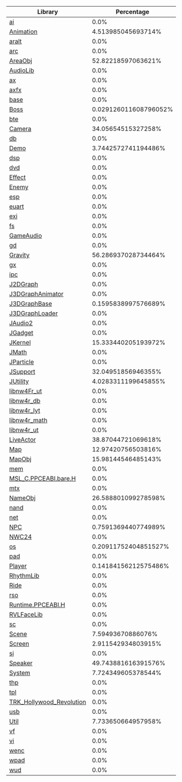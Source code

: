 | Library | Percentage |
| ------------- | ------------- |
| [ai](https://github.com/shibbo/Petari/blob/master/docs/lib/ai.md) | 0.0% |
| [Animation](https://github.com/shibbo/Petari/blob/master/docs/lib/Animation.md) | 4.513985045693714% |
| [aralt](https://github.com/shibbo/Petari/blob/master/docs/lib/aralt.md) | 0.0% |
| [arc](https://github.com/shibbo/Petari/blob/master/docs/lib/arc.md) | 0.0% |
| [AreaObj](https://github.com/shibbo/Petari/blob/master/docs/lib/AreaObj.md) | 52.82218597063621% |
| [AudioLib](https://github.com/shibbo/Petari/blob/master/docs/lib/AudioLib.md) | 0.0% |
| [ax](https://github.com/shibbo/Petari/blob/master/docs/lib/ax.md) | 0.0% |
| [axfx](https://github.com/shibbo/Petari/blob/master/docs/lib/axfx.md) | 0.0% |
| [base](https://github.com/shibbo/Petari/blob/master/docs/lib/base.md) | 0.0% |
| [Boss](https://github.com/shibbo/Petari/blob/master/docs/lib/Boss.md) | 0.029126011608796052% |
| [bte](https://github.com/shibbo/Petari/blob/master/docs/lib/bte.md) | 0.0% |
| [Camera](https://github.com/shibbo/Petari/blob/master/docs/lib/Camera.md) | 34.05654515327258% |
| [db](https://github.com/shibbo/Petari/blob/master/docs/lib/db.md) | 0.0% |
| [Demo](https://github.com/shibbo/Petari/blob/master/docs/lib/Demo.md) | 3.7442572741194486% |
| [dsp](https://github.com/shibbo/Petari/blob/master/docs/lib/dsp.md) | 0.0% |
| [dvd](https://github.com/shibbo/Petari/blob/master/docs/lib/dvd.md) | 0.0% |
| [Effect](https://github.com/shibbo/Petari/blob/master/docs/lib/Effect.md) | 0.0% |
| [Enemy](https://github.com/shibbo/Petari/blob/master/docs/lib/Enemy.md) | 0.0% |
| [esp](https://github.com/shibbo/Petari/blob/master/docs/lib/esp.md) | 0.0% |
| [euart](https://github.com/shibbo/Petari/blob/master/docs/lib/euart.md) | 0.0% |
| [exi](https://github.com/shibbo/Petari/blob/master/docs/lib/exi.md) | 0.0% |
| [fs](https://github.com/shibbo/Petari/blob/master/docs/lib/fs.md) | 0.0% |
| [GameAudio](https://github.com/shibbo/Petari/blob/master/docs/lib/GameAudio.md) | 0.0% |
| [gd](https://github.com/shibbo/Petari/blob/master/docs/lib/gd.md) | 0.0% |
| [Gravity](https://github.com/shibbo/Petari/blob/master/docs/lib/Gravity.md) | 56.286937028734464% |
| [gx](https://github.com/shibbo/Petari/blob/master/docs/lib/gx.md) | 0.0% |
| [ipc](https://github.com/shibbo/Petari/blob/master/docs/lib/ipc.md) | 0.0% |
| [J2DGraph](https://github.com/shibbo/Petari/blob/master/docs/lib/J2DGraph.md) | 0.0% |
| [J3DGraphAnimator](https://github.com/shibbo/Petari/blob/master/docs/lib/J3DGraphAnimator.md) | 0.0% |
| [J3DGraphBase](https://github.com/shibbo/Petari/blob/master/docs/lib/J3DGraphBase.md) | 0.1595838997576689% |
| [J3DGraphLoader](https://github.com/shibbo/Petari/blob/master/docs/lib/J3DGraphLoader.md) | 0.0% |
| [JAudio2](https://github.com/shibbo/Petari/blob/master/docs/lib/JAudio2.md) | 0.0% |
| [JGadget](https://github.com/shibbo/Petari/blob/master/docs/lib/JGadget.md) | 0.0% |
| [JKernel](https://github.com/shibbo/Petari/blob/master/docs/lib/JKernel.md) | 15.333440205193972% |
| [JMath](https://github.com/shibbo/Petari/blob/master/docs/lib/JMath.md) | 0.0% |
| [JParticle](https://github.com/shibbo/Petari/blob/master/docs/lib/JParticle.md) | 0.0% |
| [JSupport](https://github.com/shibbo/Petari/blob/master/docs/lib/JSupport.md) | 32.04951856946355% |
| [JUtility](https://github.com/shibbo/Petari/blob/master/docs/lib/JUtility.md) | 4.0283311199645855% |
| [libnw4Fr_ut](https://github.com/shibbo/Petari/blob/master/docs/lib/libnw4Fr_ut.md) | 0.0% |
| [libnw4r_db](https://github.com/shibbo/Petari/blob/master/docs/lib/libnw4r_db.md) | 0.0% |
| [libnw4r_lyt](https://github.com/shibbo/Petari/blob/master/docs/lib/libnw4r_lyt.md) | 0.0% |
| [libnw4r_math](https://github.com/shibbo/Petari/blob/master/docs/lib/libnw4r_math.md) | 0.0% |
| [libnw4r_ut](https://github.com/shibbo/Petari/blob/master/docs/lib/libnw4r_ut.md) | 0.0% |
| [LiveActor](https://github.com/shibbo/Petari/blob/master/docs/lib/LiveActor.md) | 38.87044721069618% |
| [Map](https://github.com/shibbo/Petari/blob/master/docs/lib/Map.md) | 12.97420756503816% |
| [MapObj](https://github.com/shibbo/Petari/blob/master/docs/lib/MapObj.md) | 15.98144546485143% |
| [mem](https://github.com/shibbo/Petari/blob/master/docs/lib/mem.md) | 0.0% |
| [MSL_C.PPCEABI.bare.H](https://github.com/shibbo/Petari/blob/master/docs/lib/MSL_C.PPCEABI.bare.H.md) | 0.0% |
| [mtx](https://github.com/shibbo/Petari/blob/master/docs/lib/mtx.md) | 0.0% |
| [NameObj](https://github.com/shibbo/Petari/blob/master/docs/lib/NameObj.md) | 26.588801099278598% |
| [nand](https://github.com/shibbo/Petari/blob/master/docs/lib/nand.md) | 0.0% |
| [net](https://github.com/shibbo/Petari/blob/master/docs/lib/net.md) | 0.0% |
| [NPC](https://github.com/shibbo/Petari/blob/master/docs/lib/NPC.md) | 0.7591369440774989% |
| [NWC24](https://github.com/shibbo/Petari/blob/master/docs/lib/NWC24.md) | 0.0% |
| [os](https://github.com/shibbo/Petari/blob/master/docs/lib/os.md) | 0.20911752404851527% |
| [pad](https://github.com/shibbo/Petari/blob/master/docs/lib/pad.md) | 0.0% |
| [Player](https://github.com/shibbo/Petari/blob/master/docs/lib/Player.md) | 0.14184156212575486% |
| [RhythmLib](https://github.com/shibbo/Petari/blob/master/docs/lib/RhythmLib.md) | 0.0% |
| [Ride](https://github.com/shibbo/Petari/blob/master/docs/lib/Ride.md) | 0.0% |
| [rso](https://github.com/shibbo/Petari/blob/master/docs/lib/rso.md) | 0.0% |
| [Runtime.PPCEABI.H](https://github.com/shibbo/Petari/blob/master/docs/lib/Runtime.PPCEABI.H.md) | 0.0% |
| [RVLFaceLib](https://github.com/shibbo/Petari/blob/master/docs/lib/RVLFaceLib.md) | 0.0% |
| [sc](https://github.com/shibbo/Petari/blob/master/docs/lib/sc.md) | 0.0% |
| [Scene](https://github.com/shibbo/Petari/blob/master/docs/lib/Scene.md) | 7.59493670886076% |
| [Screen](https://github.com/shibbo/Petari/blob/master/docs/lib/Screen.md) | 2.911542934803915% |
| [si](https://github.com/shibbo/Petari/blob/master/docs/lib/si.md) | 0.0% |
| [Speaker](https://github.com/shibbo/Petari/blob/master/docs/lib/Speaker.md) | 49.743881616391576% |
| [System](https://github.com/shibbo/Petari/blob/master/docs/lib/System.md) | 7.724349605378544% |
| [thp](https://github.com/shibbo/Petari/blob/master/docs/lib/thp.md) | 0.0% |
| [tpl](https://github.com/shibbo/Petari/blob/master/docs/lib/tpl.md) | 0.0% |
| [TRK_Hollywood_Revolution](https://github.com/shibbo/Petari/blob/master/docs/lib/TRK_Hollywood_Revolution.md) | 0.0% |
| [usb](https://github.com/shibbo/Petari/blob/master/docs/lib/usb.md) | 0.0% |
| [Util](https://github.com/shibbo/Petari/blob/master/docs/lib/Util.md) | 7.733650664957958% |
| [vf](https://github.com/shibbo/Petari/blob/master/docs/lib/vf.md) | 0.0% |
| [vi](https://github.com/shibbo/Petari/blob/master/docs/lib/vi.md) | 0.0% |
| [wenc](https://github.com/shibbo/Petari/blob/master/docs/lib/wenc.md) | 0.0% |
| [wpad](https://github.com/shibbo/Petari/blob/master/docs/lib/wpad.md) | 0.0% |
| [wud](https://github.com/shibbo/Petari/blob/master/docs/lib/wud.md) | 0.0% |
